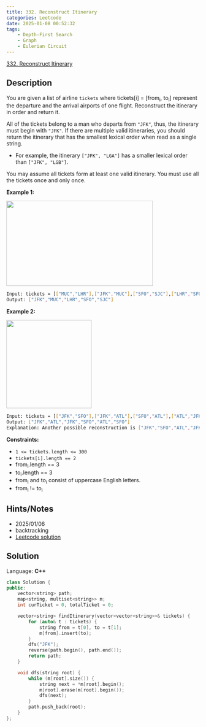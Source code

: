 ```yaml
---
title: 332. Reconstruct Itinerary
categories: Leetcode
date: 2025-01-08 00:52:32
tags:
    - Depth-First Search
    - Graph
    - Eulerian Circuit
---
```


[332. Reconstruct Itinerary](https://leetcode.com/problems/reconstruct-itinerary/description/?envType=problem-list-v2&envId=plakya4j)

## Description

You are given a list of airline `tickets` where tickets[i] = [from<sub>i</sub>, to<sub>i</sub>] represent the departure and the arrival airports of one flight. Reconstruct the itinerary in order and return it.

All of the tickets belong to a man who departs from `"JFK"`, thus, the itinerary must begin with `"JFK"`. If there are multiple valid itineraries, you should return the itinerary that has the smallest lexical order when read as a single string.

- For example, the itinerary `["JFK", "LGA"]` has a smaller lexical order than `["JFK", "LGB"]`.

You may assume all tickets form at least one valid itinerary. You must use all the tickets once and only once.

**Example 1:**

<img alt="" src="https://assets.leetcode.com/uploads/2021/03/14/itinerary1-graph.jpg" style="width: 382px; height: 222px;">

```bash
Input: tickets = [["MUC","LHR"],["JFK","MUC"],["SFO","SJC"],["LHR","SFO"]]
Output: ["JFK","MUC","LHR","SFO","SJC"]
```

**Example 2:**

<img alt="" src="https://assets.leetcode.com/uploads/2021/03/14/itinerary2-graph.jpg" style="width: 222px; height: 230px;">

```bash
Input: tickets = [["JFK","SFO"],["JFK","ATL"],["SFO","ATL"],["ATL","JFK"],["ATL","SFO"]]
Output: ["JFK","ATL","JFK","SFO","ATL","SFO"]
Explanation: Another possible reconstruction is ["JFK","SFO","ATL","JFK","ATL","SFO"] but it is larger in lexical order.
```

**Constraints:**

- `1 <= tickets.length <= 300`
- `tickets[i].length == 2`
- from<sub>i</sub>.length == 3
- to<sub>i</sub>.length == 3
- from<sub>i</sub> and to<sub>i</sub> consist of uppercase English letters.
- from<sub>i</sub> != to<sub>i</sub>

## Hints/Notes

- 2025/01/06
- backtracking
- [Leetcode solution](https://leetcode.cn/problems/reconstruct-itinerary/solutions/389885/zhong-xin-an-pai-xing-cheng-by-leetcode-solution/)

## Solution

Language: **C++**

```C++
class Solution {
public:
    vector<string> path;
    map<string, multiset<string>> m;
    int curTicket = 0, totalTicket = 0;

    vector<string> findItinerary(vector<vector<string>>& tickets) {
        for (auto& t : tickets) {
            string from = t[0], to = t[1];
            m[from].insert(to);
        }
        dfs("JFK");
        reverse(path.begin(), path.end());
        return path;
    }

    void dfs(string root) {
        while (m[root].size()) {
            string next = *m[root].begin();
            m[root].erase(m[root].begin());
            dfs(next);
        }
        path.push_back(root);
    }
};
```
